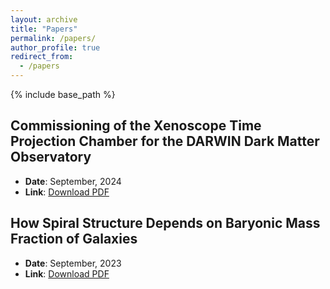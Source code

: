 ```yaml
---
layout: archive
title: "Papers"
permalink: /papers/
author_profile: true
redirect_from:
  - /papers
---
```

{% include base_path %}


## Commissioning of the Xenoscope Time Projection Chamber for the DARWIN Dark Matter Observatory
- **Date**: September, 2024 
- **Link**: [Download PDF](https://github.com/Margaret42/Yunjing-Wang/blob/73844fc3f50e438022c9923cead506dcde2e602b/file/Commissioning_of_the_Xenoscope_Time_Projection_Chamber_for_the_DARWIN_Dark_Matter_Observatory%20(2).pdf)

## How Spiral Structure Depends on Baryonic Mass Fraction of Galaxies
- **Date**: September, 2023 
- **Link**: [Download PDF](https://github.com/Margaret42/Yunjing-Wang/blob/995c532eff624fde22fe15634e421bbf24aba580/file/How_Spiral_Structure_Depends_on_Baryonic_Mass_Fraction_of_Galaxies.pdf)
